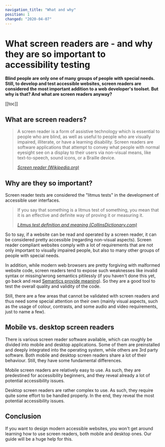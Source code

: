 ```yaml
---
navigation_title: "What and why"
position: 1
changed: "2020-04-07"
---
```


# What screen readers are - and why they are so important to accessibility testing

**Blind people are only one of many groups of people with special needs. Still, to develop and test accessible websites, screen readers are considered the most important addition to a web developer's toolset. But why is that? And what are screen readers anyway?**

[[toc]]

## What are screen readers?

> A screen reader is a form of assistive technology which is essential to people who are blind, as well as useful to people who are visually impaired, illiterate, or have a learning disability. Screen readers are software applications that attempt to convey what people with normal eyesight see on a display to their users via non-visual means, like text-to-speech, sound icons, or a Braille device.
>
> <cite>[Screen reader (Wikipedia.org)](https://en.wikipedia.org/wiki/Screen_reader)</cite>

## Why are they so important?

Screen reader tests are considered the "litmus tests" in the development of accessible user interfaces.

> If you say that something is a litmus test of something, you mean that it is an effective and definite way of proving it or measuring it.
>
> <cite>[Litmus test definition and meaning (CollinsDictionary.com)](https://www.collinsdictionary.com/dictionary/english/litmus-test)</cite>

So to say, if a website can be read and operated by a screen reader, it can be considered pretty accessible (regarding non-visual aspects). Screen reader compliant websites comply with a lot of requirements that are not only important to visually impaired people, but also to many other groups of people with special needs.

In addition, while modern web browsers are pretty forgiving with malformed website code, screen readers tend to expose such weaknesses like invalid syntax or missing/wrong semantics pitilessly (if you haven't done this yet, go back and read [Semantics provide meaning](/knowledge/semantics/meaning)). So they are a good tool to test the overall quality and validity of the code.

Still, there are a few areas that cannot be validated with screen readers and thus need some special attention on their own (mainly visual aspects, such as the usage of colour, contrasts, and some audio and video requirements, just to name a few).

## Mobile vs. desktop screen readers

There is various screen reader software available, which can roughly be divided into mobile and desktop applications. Some of them are preinstalled and deeply integrated into the operating system, while others are 3rd party software. Both mobile and desktop screen readers share a lot of their behaviour. Still, they have some fundamental differences.

Mobile screen readers are relatively easy to use. As such, they are predestined for accessibility beginners, and they reveal already a lot of potential accessibility issues.

Desktop screen readers are rather complex to use. As such, they require quite some effort to be handled properly. In the end, they reveal the most potential accessibility issues.

## Conclusion

If you want to design modern accessible websites, you won't get around learning how to use screen readers, both mobile and desktop ones. Our guide will be a huge help for this.
